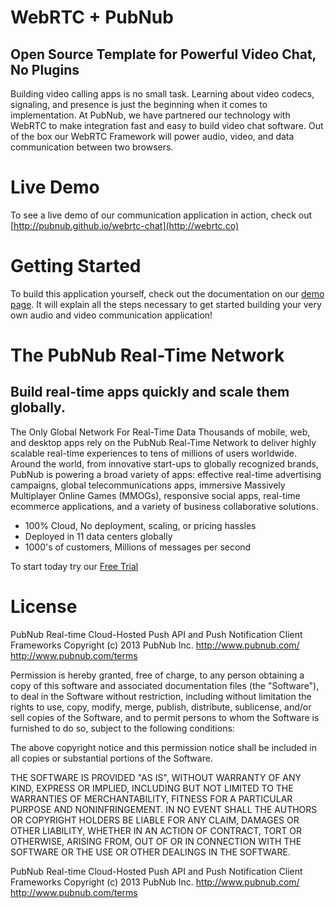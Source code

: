 WebRTC + PubNub
=======================
Open Source Template for Powerful Video Chat, No Plugins
------------------------------------
Building video calling apps is no small task. Learning about video codecs, signaling, and presence is just the beginning when it comes to implementation. At PubNub, we have partnered our technology with WebRTC to make integration fast and easy to build video chat software. Out of the box our WebRTC Framework will power audio, video, and data communication between two browsers.

# Live Demo
To see a live demo of our communication application in action, check out [http://pubnub.github.io/webrtc-chat](http://webrtc.co)

# Getting Started
To build this application yourself, check out the documentation on our [demo page](http://webrtc.co#docs). It will explain all the steps necessary to get started building your very own audio and video communication application!

# The PubNub Real-Time Network
## Build real-time apps quickly and scale them globally.

The Only Global Network For Real-Time Data
Thousands of mobile, web, and desktop apps rely on the PubNub Real-Time
Network to deliver highly scalable real-time experiences to tens of millions
of users worldwide.
Around the world, from innovative start-ups to globally recognized brands,
PubNub is powering a broad variety of apps:
effective real-time advertising campaigns,
global telecommunications apps,
immersive Massively Multiplayer Online Games (MMOGs),
responsive social apps,
real-time ecommerce applications,
and a variety of business collaborative solutions.

 - 100% Cloud, No deployment, scaling, or pricing hassles
 - Deployed in 11 data centers globally
 - 1000's of customers, Millions of messages per second

To start today try our [Free Trial](http://pubnub.com/free-trial)

# License
PubNub Real-time Cloud-Hosted Push API and Push Notification Client Frameworks
Copyright (c) 2013 PubNub Inc.
http://www.pubnub.com/
http://www.pubnub.com/terms

Permission is hereby granted, free of charge, to any person obtaining a copy
of this software and associated documentation files (the "Software"), to deal
in the Software without restriction, including without limitation the rights
to use, copy, modify, merge, publish, distribute, sublicense, and/or sell
copies of the Software, and to permit persons to whom the Software is
furnished to do so, subject to the following conditions:

The above copyright notice and this permission notice shall be included in
all copies or substantial portions of the Software.

THE SOFTWARE IS PROVIDED "AS IS", WITHOUT WARRANTY OF ANY KIND, EXPRESS OR
IMPLIED, INCLUDING BUT NOT LIMITED TO THE WARRANTIES OF MERCHANTABILITY,
FITNESS FOR A PARTICULAR PURPOSE AND NONINFRINGEMENT. IN NO EVENT SHALL THE
AUTHORS OR COPYRIGHT HOLDERS BE LIABLE FOR ANY CLAIM, DAMAGES OR OTHER
LIABILITY, WHETHER IN AN ACTION OF CONTRACT, TORT OR OTHERWISE, ARISING FROM,
OUT OF OR IN CONNECTION WITH THE SOFTWARE OR THE USE OR OTHER DEALINGS IN
THE SOFTWARE.

PubNub Real-time Cloud-Hosted Push API and Push Notification Client Frameworks
Copyright (c) 2013 PubNub Inc.
http://www.pubnub.com/
http://www.pubnub.com/terms
